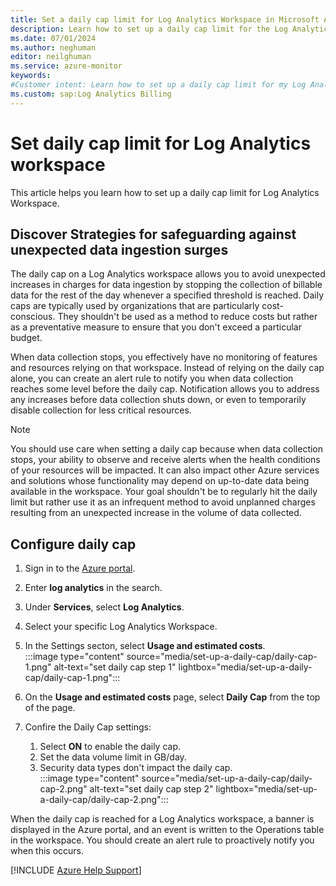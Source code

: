```yaml
---
title: Set a daily cap limit for Log Analytics Workspace in Microsoft Azure
description: Learn how to set up a daily cap limit for the Log Analytics Workspace, thereby safeguarding against unexpected surges in data ingestion and unexpected bill spikes.
ms.date: 07/01/2024
ms.author: neghuman
editor: neilghuman
ms.service: azure-monitor
keywords:
#Customer intent: Learn how to set up a daily cap limit for my Log Analytics Workspace, thereby safeguarding against unexpected surges in data ingestion and an unexpected bill spike.
ms.custom: sap:Log Analytics Billing
---
```

# Set daily cap limit for Log Analytics workspace

This article helps you learn how to set up a daily cap limit for Log Analytics Workspace.

## Discover Strategies for safeguarding against unexpected data ingestion surges

The daily cap on a Log Analytics workspace allows you to avoid unexpected increases in charges for data ingestion by stopping the collection of billable data for the rest of the day whenever a specified threshold is reached. Daily caps are typically used by organizations that are particularly cost-conscious. They shouldn't be used as a method to reduce costs but rather as a preventative measure to ensure that you don't exceed a particular budget.

When data collection stops, you effectively have no monitoring of features and resources relying on that workspace. Instead of relying on the daily cap alone, you can create an alert rule to notify you when data collection reaches some level before the daily cap. Notification allows you to address any increases before data collection shuts down, or even to temporarily disable collection for less critical resources.

> [!NOTE]
> You should use care when setting a daily cap because when data collection stops, your ability to observe and receive alerts when the health conditions of your resources will be impacted. It can also impact other Azure services and solutions whose functionality may depend on up-to-date data being available in the workspace. Your goal shouldn't be to regularly hit the daily limit but rather use it as an infrequent method to avoid unplanned charges resulting from an unexpected increase in the volume of data collected.

## Configure daily cap

1. Sign in to the [Azure portal](https://portal.azure.com). 
1. Enter **log analytics** in the search.
1. Under **Services**, select **Log Analytics**.
1. Select your specific Log Analytics Workspace.  
1. In the Settings secton, select **Usage and estimated costs**.  
    :::image type="content" source="media/set-up-a-daily-cap/daily-cap-1.png" alt-text="set daily cap step 1" lightbox="media/set-up-a-daily-cap/daily-cap-1.png":::

1. On the **Usage and estimated costs** page, select **Daily Cap** from the top of the page.
1. Confire the Daily Cap settings:

    1. Select **ON** to enable the daily cap.
    1. Set the data volume limit in GB/day. 
    1. Security data types don't impact the daily cap.  
    :::image type="content" source="media/set-up-a-daily-cap/daily-cap-2.png" alt-text="set daily cap step 2" lightbox="media/set-up-a-daily-cap/daily-cap-2.png":::

When the daily cap is reached for a Log Analytics workspace, a banner is displayed in the Azure portal, and an event is written to the Operations table in the workspace. You should create an alert rule to proactively notify you when this occurs.

[!INCLUDE [Azure Help Support](../../../../includes/azure-help-support.md)]
